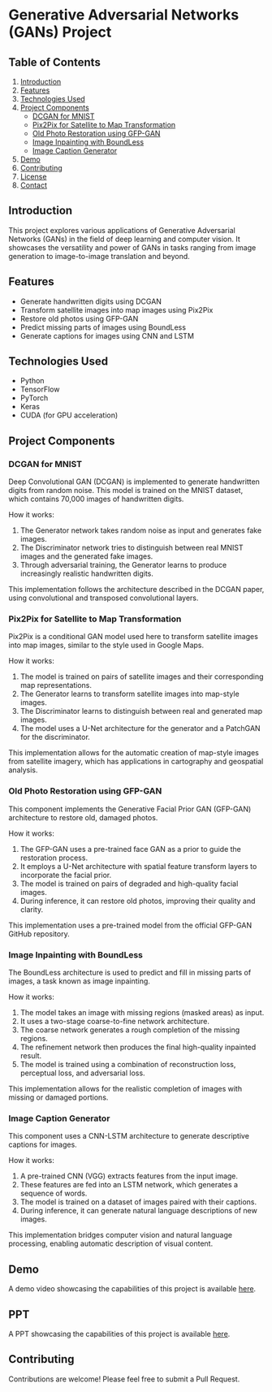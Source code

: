 # Generative Adversarial Networks (GANs) Project

## Table of Contents
1. [Introduction](#introduction)
2. [Features](#features)
3. [Technologies Used](#technologies-used)
4. [Project Components](#project-components)
   - [DCGAN for MNIST](#dcgan-for-mnist)
   - [Pix2Pix for Satellite to Map Transformation](#pix2pix-for-satellite-to-map-transformation)
   - [Old Photo Restoration using GFP-GAN](#old-photo-restoration-using-gfp-gan)
   - [Image Inpainting with BoundLess](#image-inpainting-with-boundless)
   - [Image Caption Generator](#image-caption-generator)
5. [Demo](#demo)
6. [Contributing](#contributing)
7. [License](#license)
8. [Contact](#contact)

## Introduction

This project explores various applications of Generative Adversarial Networks (GANs) in the field of deep learning and computer vision. It showcases the versatility and power of GANs in tasks ranging from image generation to image-to-image translation and beyond.

## Features

- Generate handwritten digits using DCGAN
- Transform satellite images into map images using Pix2Pix
- Restore old photos using GFP-GAN
- Predict missing parts of images using BoundLess
- Generate captions for images using CNN and LSTM

## Technologies Used

- Python
- TensorFlow
- PyTorch
- Keras
- CUDA (for GPU acceleration)

## Project Components

### DCGAN for MNIST

Deep Convolutional GAN (DCGAN) is implemented to generate handwritten digits from random noise. This model is trained on the MNIST dataset, which contains 70,000 images of handwritten digits.

How it works:
1. The Generator network takes random noise as input and generates fake images.
2. The Discriminator network tries to distinguish between real MNIST images and the generated fake images.
3. Through adversarial training, the Generator learns to produce increasingly realistic handwritten digits.

This implementation follows the architecture described in the DCGAN paper, using convolutional and transposed convolutional layers.

### Pix2Pix for Satellite to Map Transformation

Pix2Pix is a conditional GAN model used here to transform satellite images into map images, similar to the style used in Google Maps.

How it works:
1. The model is trained on pairs of satellite images and their corresponding map representations.
2. The Generator learns to transform satellite images into map-style images.
3. The Discriminator learns to distinguish between real and generated map images.
4. The model uses a U-Net architecture for the generator and a PatchGAN for the discriminator.

This implementation allows for the automatic creation of map-style images from satellite imagery, which has applications in cartography and geospatial analysis.

### Old Photo Restoration using GFP-GAN

This component implements the Generative Facial Prior GAN (GFP-GAN) architecture to restore old, damaged photos.

How it works:
1. The GFP-GAN uses a pre-trained face GAN as a prior to guide the restoration process.
2. It employs a U-Net architecture with spatial feature transform layers to incorporate the facial prior.
3. The model is trained on pairs of degraded and high-quality facial images.
4. During inference, it can restore old photos, improving their quality and clarity.

This implementation uses a pre-trained model from the official GFP-GAN GitHub repository.

### Image Inpainting with BoundLess

The BoundLess architecture is used to predict and fill in missing parts of images, a task known as image inpainting.

How it works:
1. The model takes an image with missing regions (masked areas) as input.
2. It uses a two-stage coarse-to-fine network architecture.
3. The coarse network generates a rough completion of the missing regions.
4. The refinement network then produces the final high-quality inpainted result.
5. The model is trained using a combination of reconstruction loss, perceptual loss, and adversarial loss.

This implementation allows for the realistic completion of images with missing or damaged portions.

### Image Caption Generator

This component uses a CNN-LSTM architecture to generate descriptive captions for images.

How it works:
1. A pre-trained CNN  (VGG) extracts features from the input image.
2. These features are fed into an LSTM network, which generates a sequence of words.
3. The model is trained on a dataset of images paired with their captions.
4. During inference, it can generate natural language descriptions of new images.

This implementation bridges computer vision and natural language processing, enabling automatic description of visual content.

## Demo

A demo video showcasing the capabilities of this project is available [here](https://drive.google.com/drive/folders/1-ENucFn7FZIuYRgJYoygiwbuJRULnjxJ?usp=drive_link).

## PPT

A PPT showcasing the capabilities of this project is available [here](link_to_demo_video).

## Contributing

Contributions are welcome! Please feel free to submit a Pull Request.

